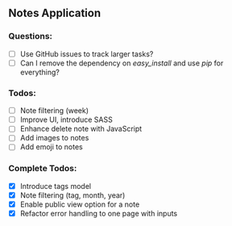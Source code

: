 
## Notes Application

### Questions:
- [ ] Use GitHub issues to track larger tasks?
- [ ] Can I remove the dependency on *easy_install* and use *pip* for everything?

### Todos:
- [ ] Note filtering (week)
- [ ] Improve UI, introduce SASS
- [ ] Enhance delete note with JavaScript
- [ ] Add images to notes
- [ ] Add emoji to notes

### Complete Todos:
- [x] Introduce tags model
- [x] Note filtering (tag, month, year)
- [x] Enable public view option for a note
- [x] Refactor error handling to one page with inputs
